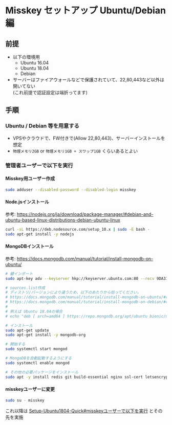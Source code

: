 
# Misskey セットアップ Ubuntu/Debian 編

## 前提

- 以下の環境用
  - Ubuntu 16.04
  - Ubuntu 18.04
  - Debian
- サーバーはファイアウォールなどで保護されていて、22,80,443など以外は開いてない  
  (これ前提で認証設定は端折ってます)

## 手順

### Ubuntu / Debian 等を用意する

- VPSやクラウドで、FW付きで(Allow 22,80,443)、サーバーインストールを想定
- `物理メモリ2GB` or `物理メモリ1GB + スワップ1GB` くらいあるとよい

### 管理者ユーザーで以下を実行

#### Misskey用ユーザー作成
```sh
sudo adduser --disabled-password --disabled-login misskey

```

#### Node.jsインストール  
参考: https://nodejs.org/ja/download/package-manager/#debian-and-ubuntu-based-linux-distributions-debian-ubuntu-linux
```sh
curl -sL https://deb.nodesource.com/setup_10.x | sudo -E bash -
sudo apt-get install -y nodejs

```

#### MongoDBインストール
参考: https://docs.mongodb.com/manual/tutorial/install-mongodb-on-ubuntu/
```sh
# 鍵インポート
sudo apt-key adv --keyserver hkp://keyserver.ubuntu.com:80 --recv 9DA31620334BD75D9DCB49F368818C72E52529D4

# sources.list作成
# ディストリ/バージョンにより違うため、以下のあたりから拾ってください。  
# https://docs.mongodb.com/manual/tutorial/install-mongodb-on-ubuntu/#create-a-list-file-for-mongodb  
# https://docs.mongodb.com/manual/tutorial/install-mongodb-on-debian/#create-a-etc-apt-sources-list-d-mongodb-org-4-0-list-file-for-mongodb  
#
# 例えば Ubuntu 18.04の場合
# echo "deb [ arch=amd64 ] https://repo.mongodb.org/apt/ubuntu bionic/mongodb-org/4.0 multiverse" | sudo tee /etc/apt/sources.list.d/mongodb-org-4.0.list

# インストール
sudo apt-get update
sudo apt-get install -y mongodb-org

# 開始する
sudo systemctl start mongod

# MongoDBを自動起動するようにする
sudo systemctl enable mongod

# その他の必要パッケージをインストール
sudo apt -y install redis git build-essential nginx ssl-cert letsencrypt

```

#### misskeyユーザーに変更
```sh
sudo su - misskey

```

これ以降は [Setup-Ubuntu1804-Quick#misskeyユーザーで以下を実行](Setup-Ubuntu1804-Quick.md#misskeyユーザーで以下を実行) とその先を実施
